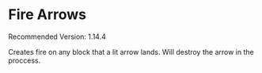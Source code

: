 # Fire Arrows
Recommended Version: 1.14.4

Creates fire on any block that a lit arrow lands. Will destroy the arrow in the proccess.
